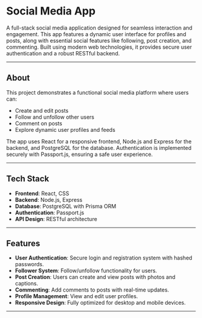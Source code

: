 # Social Media App

A full-stack social media application designed for seamless interaction and engagement. This app features a dynamic user interface for profiles and posts, along with essential social features like following, post creation, and commenting. Built using modern web technologies, it provides secure user authentication and a robust RESTful backend.

---

## About

This project demonstrates a functional social media platform where users can:
- Create and edit posts
- Follow and unfollow other users
- Comment on posts
- Explore dynamic user profiles and feeds

The app uses React for a responsive frontend, Node.js and Express for the backend, and PostgreSQL for the database. Authentication is implemented securely with Passport.js, ensuring a safe user experience.

---

## Tech Stack

- **Frontend**: React, CSS
- **Backend**: Node.js, Express
- **Database**: PostgreSQL with Prisma ORM
- **Authentication**: Passport.js
- **API Design**: RESTful architecture

---

## Features

- **User Authentication**: Secure login and registration system with hashed passwords.
- **Follower System**: Follow/unfollow functionality for users.
- **Post Creation**: Users can create and view posts with photos and captions.
- **Commenting**: Add comments to posts with real-time updates.
- **Profile Management**: View and edit user profiles.
- **Responsive Design**: Fully optimized for desktop and mobile devices.

---

